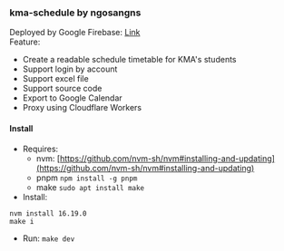 ### kma-schedule by ngosangns

Deployed by Google Firebase: [Link](https://kma-schedule-ngosangns.web.app/)  
Feature:

- Create a readable schedule timetable for KMA's students
- Support login by account
- Support excel file
- Support source code
- Export to Google Calendar
- Proxy using Cloudflare Workers

#### Install

- Requires:
  - nvm: [https://github.com/nvm-sh/nvm#installing-and-updating](https://github.com/nvm-sh/nvm#installing-and-updating)
  - pnpm `npm install -g pnpm`
  - make `sudo apt install make`
- Install:

```
nvm install 16.19.0
make i
```

- Run: `make dev`
